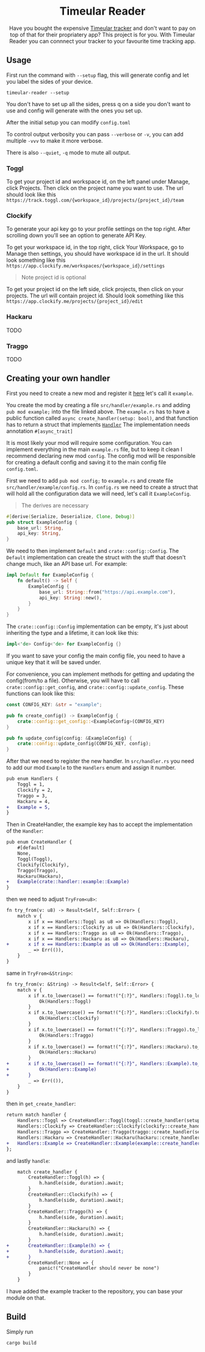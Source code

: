 <h1 align="center">Timeular Reader</h1>
<p align="center">Have you bought the expensive <a href="https://timeular.com/tracker">Timeular tracker</a> and don't want to pay on top of that for their propriatery app? This project is for you. With Timeular Reader you can connnect your tracker to your favourite time tracking app.
</p>

## Usage

First run the command with `--setup` flag, this will generate config and let you label the sides of your device.

```console
timeular-reader --setup
```
You don't have to set up all the sides, press q on a side you don't want to use and config will generate with the ones you set up.

After the initial setup you can modify `config.toml`

To control output verbosity you can pass `--verbose` or `-v`, you can add multiple `-vvv` to make it more verbose.

There is also `--quiet`, `-q` mode to mute all output.

### Toggl
To get your project id and workspace id, on the left panel under Manage, click Projects. Then click on the project name you want to use.
The url should look like this `https://track.toggl.com/{workspace_id}/projects/{project_id}/team`

### Clockify
To generate your api key go to your profile settings on the top right. After scrolling down you'll see an option to generate API Key.

To get your workspace id, in the top right, click Your Workspace, go to Manage then settings, you should have workspace id in the url. 
It should look something like this `https://app.clockify.me/workspaces/{workspace_id}/settings`
> Note project id is optional

To get your project id on the left side, click projects, then click on your projects. The url will contain project id.
Should look something like this `https://app.clockify.me/projects/{project_id}/edit`

### Hackaru
TODO

### Traggo
TODO

## Creating your own handler
First you need to create a new mod and register it [here](https://github.com/krzysztof-ciszewski/timeular-reader/blob/ca9ff6f24c9455988dbdd89ffbd9d4c3582f636a/src/handler.rs#L13) let's call it `example`.

You create the mod by creating a file `src/handler/example.rs` and adding `pub mod example;` into the file linked above.
The `example.rs` has to have a public function called `async create_handler(setup: bool)`, and that function has to return a struct that implements [`Handler`](https://github.com/krzysztof-ciszewski/timeular-reader/blob/ca9ff6f24c9455988dbdd89ffbd9d4c3582f636a/src/tracker/config.rs#L26)
The implementation needs annotation `#[async_trait]`

It is most likely your mod will require some configuration. You can implement everything in the main `example.rs` file, but to keep it clean I recommend declaring new mod `config`.
The config mod will be responsible for creating a default config and saving it to the main config file `config.toml`.

First we need to add `pub mod config;` to `example.rs` and create file `src/handler/example/config.rs`. In `config.rs` we need to create a struct that will hold all the configuration data we will need, let's call it `ExampleConfig`.
> The derives are necessary
```rust
#[derive(Serialize, Deserialize, Clone, Debug)]
pub struct ExampleConfig {
    base_url: String,
    api_key: String,
}
```

We need to then implement `Default` and `crate::config::Config`.
The `Default` implementation can create the struct with the stuff that doesn't change much, like an API base url. For example:
```rust
impl Default for ExampleConfig {
    fn default() -> Self {
        ExampleConfig {
            base_url: String::from("https://api.example.com"),
            api_key: String::new(),
        }
    }
}
```
The `crate::config::Config` implementation can be empty, it's just about inheriting the type and a lifetime, it can look like this:
```rust
impl<'de> Config<'de> for ExampleConfig {}
```
If you want to save your config the main config file, you need to have a unique key that it will be saved under.

For convenience, you can implement methods for getting and updating the config(from/to a file). Otherwise, you will have to call `crate::config::get_config`, and `crate::config::update_config`.
These functions can look like this:
```rust
const CONFIG_KEY: &str = "example";

pub fn create_config() -> ExampleConfig {
    crate::config::get_config::<ExampleConfig>(CONFIG_KEY)
}

pub fn update_config(config: &ExampleConfig) {
    crate::config::update_config(CONFIG_KEY, config);
}
```

After that we need to register the new handler. In `src/handler.rs` you need to add our mod `Example` to the `Handlers` enum and assign it number.
```diff
pub enum Handlers {
    Toggl = 1,
    Clockify = 2,
    Traggo = 3,
    Hackaru = 4,
+   Example = 5,
}
```
Then in CreateHandler, the example key has to accept the implementation of the `Handler`:
```diff
pub enum CreateHandler {
    #[default]
    None,
    Toggl(Toggl),
    Clockify(Clockify),
    Traggo(Traggo),
    Hackaru(Hackaru),
+   Example(crate::handler::example::Example)
}
```
then we need to adjust `TryFrom<u8>`:
```diff
fn try_from(v: u8) -> Result<Self, Self::Error> {
    match v {
        x if x == Handlers::Toggl as u8 => Ok(Handlers::Toggl),
        x if x == Handlers::Clockify as u8 => Ok(Handlers::Clockify),
        x if x == Handlers::Traggo as u8 => Ok(Handlers::Traggo),
        x if x == Handlers::Hackaru as u8 => Ok(Handlers::Hackaru),
+       x if x == Handlers::Example as u8 => Ok(Handlers::Example),
        _ => Err(()),
    }
}
```
same in `TryFrom<&String>`:
```diff
fn try_from(v: &String) -> Result<Self, Self::Error> {
    match v {
        x if x.to_lowercase() == format!("{:?}", Handlers::Toggl).to_lowercase() => {
            Ok(Handlers::Toggl)
        }
        x if x.to_lowercase() == format!("{:?}", Handlers::Clockify).to_lowercase() => {
            Ok(Handlers::Clockify)
        }
        x if x.to_lowercase() == format!("{:?}", Handlers::Traggo).to_lowercase() => {
            Ok(Handlers::Traggo)
        }
        x if x.to_lowercase() == format!("{:?}", Handlers::Hackaru).to_lowercase() => {
            Ok(Handlers::Hackaru)
        }
+       x if x.to_lowercase() == format!("{:?}", Handlers::Example).to_lowercase() => {
+           Ok(Handlers::Example)
+       }
        _ => Err(()),
    }
}
```
then in `get_create_handler`:
```diff
return match handler {
    Handlers::Toggl => CreateHandler::Toggl(toggl::create_handler(setup).await),
    Handlers::Clockify => CreateHandler::Clockify(clockify::create_handler(setup).await),
    Handlers::Traggo => CreateHandler::Traggo(traggo::create_handler(setup).await),
    Handlers::Hackaru => CreateHandler::Hackaru(hackaru::create_handler(setup).await),
+   Handlers::Example => CreateHandler::Example(example::create_handler(setup).await),
};
```
and lastly `handle`:
```diff
    match create_handler {
        CreateHandler::Toggl(h) => {
            h.handle(side, duration).await;
        }
        CreateHandler::Clockify(h) => {
            h.handle(side, duration).await;
        }
        CreateHandler::Traggo(h) => {
            h.handle(side, duration).await;
        }
        CreateHandler::Hackaru(h) => {
            h.handle(side, duration).await;
        }
+       CreateHandler::Example(h) => {
+           h.handle(side, duration).await;
+       }
        CreateHandler::None => {
            panic!("CreateHandler should never be none")
        }
    }
```
I have added the example tracker to the repository, you can base your module on that.

## Build
Simply run
```console
cargo build
```
